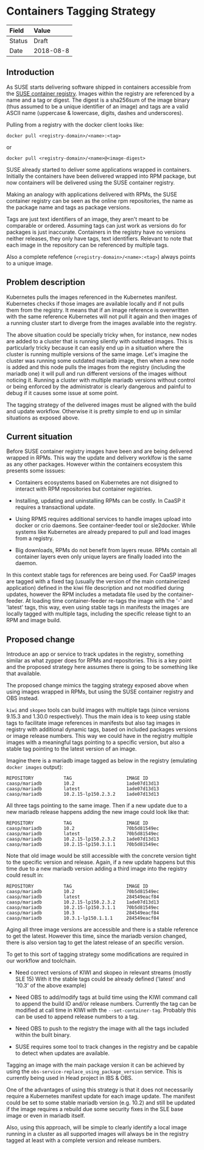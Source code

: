 ﻿# Containers Tagging Strategy

| Field  | Value      |
|:-------|:-----------|
| Status | Draft      |
| Date   | 2018-08-8  |

## Introduction

As SUSE starts delivering software shipped in containers accessible
from the [SUSE container registry](https://registry.suse.de). Images within the
registry are referenced by a name and a tag or digest. The digest
is a sha256sum of the image binary (thus assumed to be a unique identifier
of an image) and tags are a valid ASCII name (uppercase & lowercase, digits,
dashes and underscores).

Pulling from a registry with the docker client looks like:

```
docker pull <registry-domain>/<name>:<tag>
```

or 

```
docker pull <registry-domain>/<name>@<image-digest>
```

SUSE already started to deliver some applications wrapped in containers.
Initially the containers have been delivered wrapped into RPM package, but now
containers will be delivered using the SUSE container registry.

Making an analogy with applications delivered with RPMs, the SUSE container
registry can be seen as the online rpm repositories, the name as the package
name and tags as package versions.

Tags are just text identifiers of an image, they aren't meant to be comparable
or ordered. Assuming tags can just work as versions do for packages is just
inaccurate. Containers in the registry have no versions neither releases, they
only have tags, text identifiers. Relevant to note that each image in the
repository can be referenced by multiple tags. 

Also a complete refefence (`<registry-domain>/<name>:<tag>`) always
points to a unique image.

## Problem description

Kubernetes pulls the images referenced in the Kubernetes manifest. Kubernetes
checks if those images are available locally and if not pulls them from the
registry. It means that if an image reference is overwritten with the same
reference Kubernetes will not pull it again and then images of a running
cluster start to diverge from the images available into the registry.

The above situation could be specially tricky when, for instance, new nodes are
added to a cluster that is running silently with outdated images. This is
particularly tricky because it can easily end up in a situation where the
cluster is running multiple versions of the same image. Let's imagine the
cluster was running some outdated mariadb image, then when a new node is added
and this node pulls the images from the registry (including the mariadb one)
it will pull and run different versions of the images without noticing it.
Running a cluster with multiple mariadb versions without control or being
enforced by the administrator is clearly dangerous and painful to debug if it
causes some issue at some point.

The tagging strategy of the delivered images must be aligned with the build and
update workflow. Otherwise it is pretty simple to end up in similar situations
as exposed above.

## Current situation

Before SUSE container registry images have been and are being delivered wrapped
in RPMs. This way the update and delivery worklfow is the same as any other
packages. However within the containers ecosystem this presents some isssues:

* Containers ecosystems based on Kubernetes are not disigned to interact with
  RPM repositories but container registries.
  
* Installing, updating and uninstalling RPMs can be costly. In CaaSP it
  requires a transactional update.
  
* Using RPMS requires additional services to handle images upload into docker
  or crio daemons. See container-feeder tool or sle2docker. While systems like
  Kubernetes are already prepared to pull and load images from a registry.
  
* Big downloads, RPMs do not benefit from layers reuse. RPMs contain all
  container layers even only unique layers are finally loaded into the daemon. 
  
In this context stable tags for references are being used. For CaaSP images are
tagged with a fixed tag (usually the version of the main containerized
application) defined in the kiwi file description and not modified during
updates, however the RPM includes a metadata file used by the container-feeder.
At loading time container-feeder re-tags the image with the '<tag>-<release>'
and 'latest' tags, this way, even using stable tags in manifests the images
are locally tagged with multiple tags, including the specific release tight to
an RPM and image build.

## Proposed change

Introduce an app or service to track updates in the registry, something similar
as what zypper does for RPMs and repositories. This is a key point and the
proposed strategy here assumes there is going to be something like that
available.

The proposed change mimics the tagging strategy exposed above when using images
wrapped in RPMs, but using the SUSE container registry and OBS instead.

`kiwi` and `skopeo` tools can build images with multiple tags (since versions
9.15.3 and 1.30.0 respectively). Thus the main idea is to keep using stable
tags to facilitate image references in manifests but also tag images in
registry with additional dynamic tags, based on included packages versions or
image release numbers. This way we could have in the registry multiple images
with a meaningful tags pointing to a specific version, but also a stable tag
pointing to the latest version of an image.

Imagine there is a mariadb image tagged as below in the registry (emulating
`docker images` output):

```
REPOSITORY           TAG                    IMAGE ID
caasp/mariadb        10.2                   1ade07d13d13
caasp/mariadb        latest                 1ade07d13d13
caasp/mariadb        10.2.15-lp150.2.3.2    1ade07d13d13
```

All three tags pointing to the same image. Then if a new update due to a new
mariadb release happens adding the new image could look like that:

```
REPOSITORY           TAG                    IMAGE ID
caasp/mariadb        10.2                   70b5d81549ec
caasp/mariadb        latest                 70b5d81549ec
caasp/mariadb        10.2.15-lp150.2.3.2    1ade07d13d13
caasp/mariadb        10.2.15-lp150.3.1.1    70b5d81549ec
```

Note that old image would be still accessible with the concrete version tight
to the specific version and release. Again, if a new update happens but this
time due to a new mariadb version adding a third image into the registry could
result in:

```
REPOSITORY           TAG                    IMAGE ID
caasp/mariadb        10.2                   70b5d81549ec
caasp/mariadb        latest                 284549eacf84
caasp/mariadb        10.2.15-lp150.2.3.2    1ade07d13d13
caasp/mariadb        10.2.15-lp150.3.1.1    70b5d81549ec
caasp/mariadb        10.3                   284549eacf84
caasp/mariadb        10.3.1-lp150.1.1.1     284549eacf84
```

Aging all three image versions are accessible and there is a stable reference
to get the latest. However this time, since the mariadb version changed, there
is also version tag to get the latest release of an specific version.

To get to this sort of tagging strategy some modifications are required in our
workflow and toolchain.

* Need correct versions of KIWI and skopeo in relevant streams (mostly SLE 15)
  With it the stable tags could be already defined ('latest' and '10.3' of the
  above example)
  
* Need OBS to add/modify tags at build time using the KIWI command call to
  append the build ID and/or release numbers. Currently the tag can be modified
  at call time in KIWI with the `--set-container-tag`. Probably this can be
  used to append release numbers to a tag.
  
* Need OBS to push to the registry the image with all the tags included within
  the built binary.

* SUSE requires some tool to track changes in the registry and be capable to
  detect when updates are available.
  
Tagging an image with the main package version it can be achieved by using the
`obs-service-replace_using_package_version` service. This is currently being
used in Head project in IBS & OBS.

One of the advantages of using this strategy is that it does not necessarily
require a Kubernetes manifest update for each image update. The manifest could
be set to some stable mariadb version (e.g. 10.2) and still be updated if the
image requires a rebuild due some security fixes in the SLE base image or even
in mariadb itself.

Also, using this approach, will be simple to clearly identify a local image
running in a cluster as all supported images will always be in the registry
tagged at least with a complete version and release numbers.

